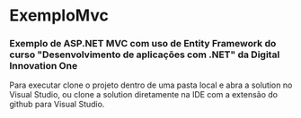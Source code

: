 # ExemploMvc
### Exemplo de ASP.NET MVC com uso de Entity Framework do curso "Desenvolvimento de aplicações com .NET" da Digital Innovation One

Para executar clone o projeto dentro de uma pasta local e abra a solution no Visual Studio, 
ou clone a solution diretamente na IDE com a extensão do github para Visual Studio.
